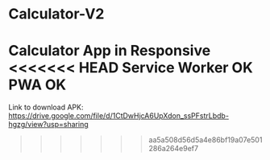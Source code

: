 # Calculator-V2
Calculator App in Responsive
<<<<<<< HEAD
Service Worker OK
PWA OK
=======
Link to download APK:
https://drive.google.com/file/d/1CtDwHjcA6UpXdon_ssPFstrLbdb-hgzg/view?usp=sharing
>>>>>>> aa5a508d56d5a4e86bf19a07e501286a264e9ef7
